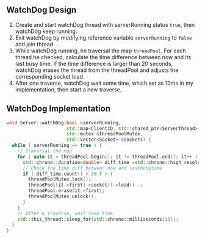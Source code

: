 ## WatchDog Design
1. Create and start watchDog thread with serverRunning status `true`, then watchDog keep running.
2. Exit watchDog by modifying reference variable `serverRunning` to `false` and join thread.
3. While watchDog running, he traversal the map `threadPool`. For each thread he checked, calculate the time difference between now and its last busy time. If the time difference is larger than 20 seconds, watchDog erases the thread from the threadPool and adjusts the corresponding socket load.
4. After one traverse, watchDog wait some time, which set as 10ms in my implementation, then start a new traverse.

## WatchDog Implementation
```C++
void Server::watchDog(bool &serverRunning,
                      std::map<ClientID, std::shared_ptr<ServerThread> > &threadPool,
                      std::mutex &threadPoolMutex,
                      std::vector<Socket> &sockets) {
  while ( serverRunning == true ) {
    // Traversal the map
    for ( auto it = threadPool.begin(); it != threadPool.end(); it++ ) {
      std::chrono::duration<double> diff_time =std::chrono::high_resolution_clock::now()- it->second->getLastBusyTime();
      // Check the time diff between now and lastbusytime
      if ( diff_time.count() > 20.f ) {
        threadPoolMutex.lock();
        threadPool[it->first]->socket()->load()--;
        threadPool.erase(it->first);
        threadPoolMutex.unlock();
      }
    }
    // After a traverse, wait some time
    std::this_thread::sleep_for(std::chrono::milliseconds(10));
  }
}
```